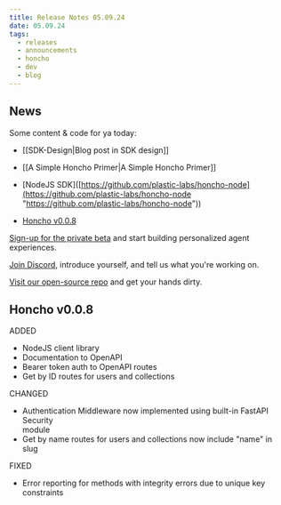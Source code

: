 ```yaml
---
title: Release Notes 05.09.24
date: 05.09.24
tags:
  - releases
  - announcements
  - honcho
  - dev
  - blog
---
```

## News

Some content & code for ya today:

- [[SDK-Design|Blog post in SDK design]]

- [[A Simple Honcho Primer|A Simple Honcho Primer]]

- [NodeJS SDK]([https://github.com/plastic-labs/honcho-node](https://github.com/plastic-labs/honcho-node "https://github.com/plastic-labs/honcho-node"))
  
- [Honcho v0.0.8](https://github.com/plastic-labs/honcho)  
  
[Sign-up for the private beta](https://plasticlabs.typeform.com/honchobeta) and start building personalized agent experiences.

[Join Discord](https://discord.gg/plasticlabs), introduce yourself, and tell us what you're working on.

[Visit our open-source repo](https://github.com/plastic-labs/honcho) and get your hands dirty.

## Honcho v0.0.8

ADDED
- NodeJS client library
- Documentation to OpenAPI
- Bearer token auth to OpenAPI routes
- Get by ID routes for users and collections

CHANGED
- Authentication Middleware now implemented using built-in FastAPI Security  
    module
- Get by name routes for users and collections now include "name" in slug

FIXED
- Error reporting for methods with integrity errors due to unique key  
    constraints